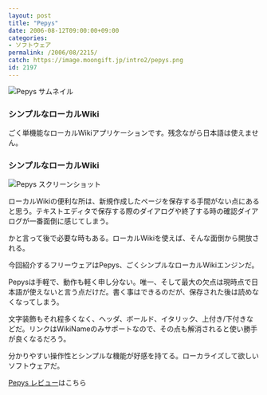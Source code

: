 ```yaml
---
layout: post
title: "Pepys"
date: 2006-08-12T09:00:00+09:00
categories:
- ソフトウェア
permalink: /2006/08/2215/
catch: https://image.moongift.jp/intro2/pepys.png
id: 2197
---
```

 ![Pepys サムネイル](https://image.moongift.jp/intro2/pepys.t.png "Pepys サムネイル")
  

### シンプルなローカルWiki
  
ごく単機能なローカルWikiアプリケーションです。残念ながら日本語は使えません。  
<!--more-->  

### シンプルなローカルWiki
  

![Pepys スクリーンショット](https://image.moongift.jp/intro2/pepys.png "Pepys スクリーンショット")

  

ローカルWikiの便利な所は、新規作成したページを保存する手間がない点にあると思う。テキストエディタで保存する際のダイアログや終了する時の確認ダイアログが一番面倒に感じてしまう。

  

かと言って後で必要な時もある。ローカルWikiを使えば、そんな面倒から開放される。

  

今回紹介するフリーウェアはPepys、ごくシンプルなローカルWikiエンジンだ。

  

Pepysは手軽で、動作も軽く申し分ない。唯一、そして最大の欠点は現時点で日本語が使えないと言う点だけだ。書く事はできるのだが、保存された後は読めなくなってしまう。

  

文字装飾もそれ程多くなく、ヘッダ、ボールド、イタリック、上付き/下付きなどだ。リンクはWikiNameのみサポートなので、その点も解消されると使い勝手が良くなるだろう。

  

分かりやすい操作性とシンプルな機能が好感を持てる。ローカライズして欲しいソフトウェアだ。

  

[Pepys レビュー](http://fw.moongift.jp/review/i-2217.html)はこちら

